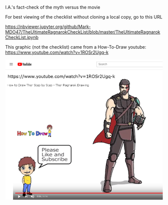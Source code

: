 I.A.'s fact-check of the myth versus the movie

For best viewing of the checklist without cloning a local copy, go to this URL

https://nbviewer.jupyter.org/github/Mark-MDO47/TheUltimateRagnarokCheckList/blob/master/TheUltimateRagnarokCheckList.ipynb

This graphic (not the checklist) came from a How-To-Draw youtube: https://www.youtube.com/watch?v=1ROSr2Ugq-k

![alt text](https://github.com/Mark-MDO47/TheUltimateRagnarokCheckList/blob/master/HowToDraw.png "Fun How-To-Draw Thor")
